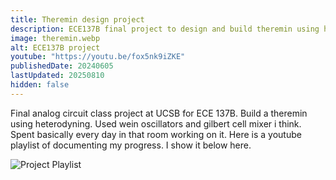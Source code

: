 ```yaml
---
title: Theremin design project
description: ECE137B final project to design and build theremin using heterodyning.
image: theremin.webp
alt: ECE137B project
youtube: "https://youtu.be/fox5nk9iZKE"
publishedDate: 20240605
lastUpdated: 20250810
hidden: false
---
```

Final analog circuit class project at UCSB for ECE 137B. Build a theremin using heterodyning. Used wein oscillators and gilbert cell mixer i think. Spent basically every day in that room working on it. Here is a youtube playlist of documenting my progress. I show it below here.

![Project Playlist](https://www.youtube.com/playlist?list=PLx4AtxZhI6pdQVO3Ire1qrHj8c2FD9aWZ)